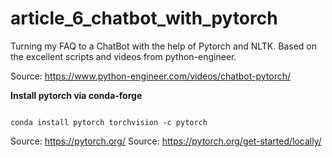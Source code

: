 # article_6_chatbot_with_pytorch


Turning my FAQ to a ChatBot with the help of Pytorch and NLTK. Based on the excellent scripts and videos from python-engineer.


Source: <a href="https://www.python-engineer.com/videos/chatbot-pytorch/" target="_blank">https://www.python-engineer.com/videos/chatbot-pytorch/</a>


**Install pytorch via conda-forge**
```

conda install pytorch torchvision -c pytorch

```
Source: https://pytorch.org/
Source: https://pytorch.org/get-started/locally/



